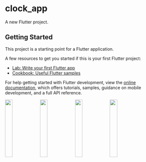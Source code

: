 # clock_app

A new Flutter project.

## Getting Started

This project is a starting point for a Flutter application.

A few resources to get you started if this is your first Flutter project:

- [Lab: Write your first Flutter app](https://docs.flutter.dev/get-started/codelab)
- [Cookbook: Useful Flutter samples](https://docs.flutter.dev/cookbook)

For help getting started with Flutter development, view the
[online documentation](https://docs.flutter.dev/), which offers tutorials,
samples, guidance on mobile development, and a full API reference.

<p>
<img src= "https://github.com/Meshva30/clock_app_1/assets/136339359/6f90cdfd-5f38-4fe6-a503-994ba0a2bbca"width=22% heigh=35%>
<img src= "https://github.com/Meshva30/clock_app_1/assets/136339359/dcdf2cc7-7784-4e85-a8b3-de7629deae1a"width=22% heigh=35%>
<img src= "https://github.com/Meshva30/clock_app_1/assets/136339359/efae3c6e-3e69-4f42-8353-cbc01b2f6b4c"width=22% heigh=35%>
<img src= "https://github.com/Meshva30/clock_app_1/assets/136339359/905be7d9-d08e-40aa-bc5b-202bf6d1c549"width=22% heigh=35%>


</p>








